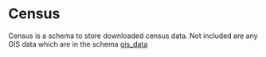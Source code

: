# Census
Census is a schema to store downloaded census data. Not included are any GIS data which are in the schema [gis_data](../gis_data)

